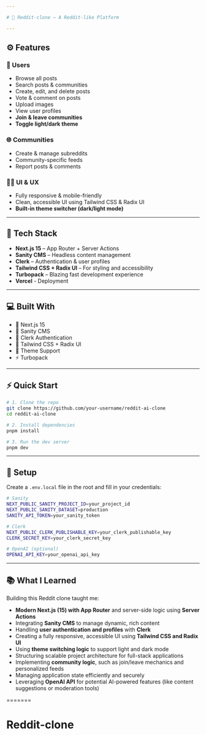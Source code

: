```yaml
---

# 🧵 Reddit-clone – A Reddit-like Platform

---
```


## ⚙️ Features

### 👤 Users

* Browse all posts
* Search posts & communities
* Create, edit, and delete posts
* Vote & comment on posts
* Upload images
* View user profiles
* **Join & leave communities**
* **Toggle light/dark theme**

### 🌐 Communities

* Create & manage subreddits
* Community-specific feeds
* Report posts & comments

### 🧑‍🎨 UI & UX

* Fully responsive & mobile-friendly
* Clean, accessible UI using Tailwind CSS & Radix UI
* **Built-in theme switcher (dark/light mode)**

---

## 🚀 Tech Stack

* **Next.js 15** – App Router + Server Actions
* **Sanity CMS** – Headless content management
* **Clerk** – Authentication & user profiles
* **Tailwind CSS + Radix UI** – For styling and accessibility
* **Turbopack** – Blazing fast development experience
* **Vercel** - Deployment 
---

## 💻 Built With

* 🧩 Next.js 15
* 🧾 Sanity CMS
* 🔐 Clerk Authentication
* 🎨 Tailwind CSS + Radix UI
* 🌙 Theme Support
* ⚡ Turbopack

---

## ⚡ Quick Start

```bash
# 1. Clone the repo
git clone https://github.com/your-username/reddit-ai-clone
cd reddit-ai-clone

# 2. Install dependencies
pnpm install

# 3. Run the dev server
pnpm dev
```

---

## 🧪 Setup

Create a `.env.local` file in the root and fill in your credentials:

```bash
# Sanity
NEXT_PUBLIC_SANITY_PROJECT_ID=your_project_id
NEXT_PUBLIC_SANITY_DATASET=production
SANITY_API_TOKEN=your_sanity_token

# Clerk
NEXT_PUBLIC_CLERK_PUBLISHABLE_KEY=your_clerk_publishable_key
CLERK_SECRET_KEY=your_clerk_secret_key

# OpenAI (optional)
OPENAI_API_KEY=your_openai_api_key
```

---

## 📚 What I Learned

Building this Reddit clone taught me:

* **Modern Next.js (15) with App Router** and server-side logic using **Server Actions**
* Integrating **Sanity CMS** to manage dynamic, rich content
* Handling **user authentication and profiles** with **Clerk**
* Creating a fully responsive, accessible UI using **Tailwind CSS and Radix UI**
* Using **theme switching logic** to support light and dark mode
* Structuring scalable project architecture for full-stack applications
* Implementing **community logic**, such as join/leave mechanics and personalized feeds
* Managing application state efficiently and securely
* Leveraging **OpenAI API** for potential AI-powered features (like content suggestions or moderation tools)

=======
# Reddit-clone